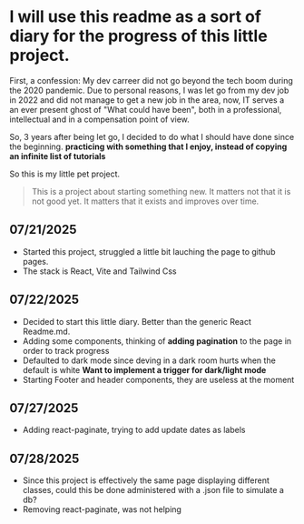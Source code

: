 # I will use this readme as a sort of diary for the progress of this little project.

First, a confession: My dev carreer did not go beyond the tech boom during the 2020 pandemic.
Due to personal reasons, I was let go from my dev job in 2022 and did not manage to get a new job in the area, now, IT serves a an ever present ghost of "What could have been", both in a professional, intellectual and in a compensation point of view.

So, 3 years after being let go, I decided to do what I should have done since the beginning. **practicing with something that I enjoy, instead of copying an infinite list of tutorials**

So this is my little pet project.

>This is a project about starting something new.
>It matters not that it is not good yet.
>It matters that it exists and improves over time.

## 07/21/2025
- Started this project, struggled a little bit lauching the page to github pages.
- The stack is React, Vite and Tailwind Css

## 07/22/2025
- Decided to start this little diary. Better than the generic React Readme.md.
- Adding some components, thinking of **adding pagination** to the page in order to track progress
- Defaulted to dark mode since deving in a dark room hurts when the default is white **Want to implement a trigger for dark/light mode**
- Starting Footer and header components, they are useless at the moment

## 07/27/2025
- Adding react-paginate, trying to add update dates as labels

## 07/28/2025
- Since this project is effectively the same page displaying different classes, could this be done administered with a .json file to simulate a db?
- Removing react-paginate, was not helping